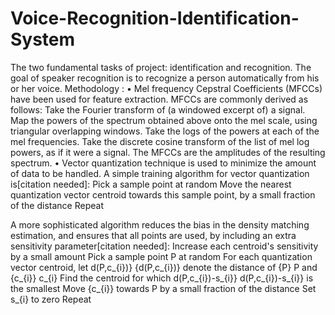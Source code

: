 # Voice-Recognition-Identification-System
The two fundamental tasks of project: identification and recognition. The goal of speaker recognition is to recognize a person automatically from his or her voice. 
Methodology : 
• Mel frequency Cepstral Coefficients (MFCCs) have been used for feature extraction. 
    MFCCs are commonly derived as follows:
    Take the Fourier transform of (a windowed excerpt of) a signal.
    Map the powers of the spectrum obtained above onto the mel scale, using triangular overlapping windows.
    Take the logs of the powers at each of the mel frequencies.
    Take the discrete cosine transform of the list of mel log powers, as if it were a signal.
    The MFCCs are the amplitudes of the resulting spectrum.
• Vector quantization technique is used to minimize the amount of data to be handled.
    A simple training algorithm for vector quantization is[citation needed]:
    Pick a sample point at random
    Move the nearest quantization vector centroid towards this sample point, by a small fraction of the distance
    Repeat
    
A more sophisticated algorithm reduces the bias in the density matching estimation, and ensures that all points are used, by including an extra sensitivity parameter[citation needed]:
    Increase each centroid's sensitivity by a small amount
    Pick a sample point P at random
    For each quantization vector centroid, let d(P,c_{i})} {d(P,c_{i})} denote the distance of {P} P and {c_{i}} c_{i}
    Find the centroid for which d(P,c_{i})-s_{i}} d(P,c_{i})-s_{i}} is the smallest
    Move {c_{i}} towards P by a small fraction of the distance
    Set  s_{i} to zero
    Repeat
    
